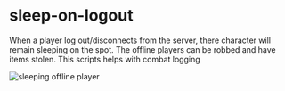 # sleep-on-logout

When a player log out/disconnects from the server, there character will remain sleeping on the spot. The offline players can be robbed and have items stolen. This scripts helps with combat logging

![sleeping offline player](https://i.imgur.com/tntWnVf.png)
